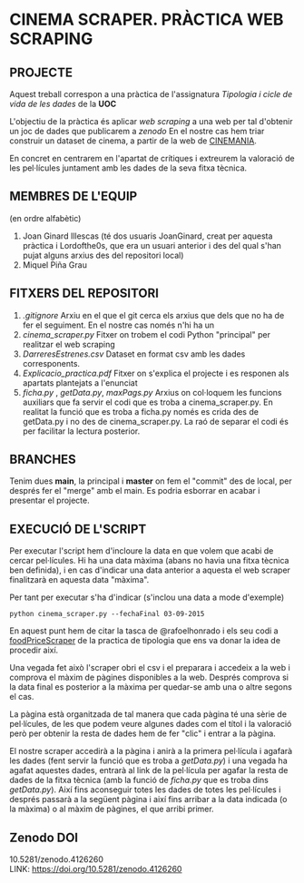 <br/>
<br/>

# CINEMA SCRAPER. PRÀCTICA WEB SCRAPING

## PROJECTE
Aquest treball correspon a una pràctica de l'assignatura _Tipologia i cicle de vida de les dades_ de la __UOC__

L'objectiu de la pràctica és aplicar _web scraping_ a una web per tal d'obtenir un joc de dades que publicarem a _zenodo_
En el nostre cas hem triar construir un dataset de cinema, a partir de la web de [CINEMANIA](https://cinemania.20minutos.es/).

En concret en centrarem en l'apartat de crítiques i extreurem la valoració de les pel·lícules juntament amb les dades de la seva fitxa tècnica.


## MEMBRES DE L'EQUIP
(en ordre alfabètic)
1. Joan Ginard Illescas (té dos usuaris JoanGinard, creat per aquesta pràctica i Lordofthe0s, que era un usuari anterior i des del qual s'han pujat alguns arxius des del repositori local)
2. Miquel Piña Grau

## FITXERS DEL REPOSITORI

1. _.gitignore_ Arxiu en el que el git cerca els arxius que dels que no ha de fer el seguiment. En el nostre cas només n'hi ha un
2. _cinema_scraper.py_ Fitxer on trobem el codi Python "principal" per realitzar el web scraping
3. _DarreresEstrenes.csv_ Dataset en format csv amb les dades corresponents.
4. _Explicacio_practica.pdf_ Fitxer on s'explica el projecte i es responen als apartats plantejats a l'enunciat
5. _ficha.py_ , _getData.py_, _maxPags.py_ Arxius on col·loquem les funcions auxiliars que fa servir el codi que es troba a cinema_scraper.py.  En realitat la funció que es troba a ficha.py només es crida des de getData.py i no des de cinema_scraper.py. La raó de separar el codi és per facilitar la lectura posterior.

## BRANCHES

Tenim dues __main__, la principal i __master__ on fem el "commit" des de local, per després fer el "merge" amb el main. Es podria esborrar en acabar i presentar el projecte.

## EXECUCIÓ DE L'SCRIPT

Per executar l'script hem d'incloure la data en que volem que acabi de cercar pel·lícules. Hi ha una data màxima (abans no havia una fitxa tècnica ben definida), i en cas d'indicar una data anterior a aquesta el web scraper finalitzarà en aquesta data "màxima".

Per tant per executar s'ha d'indicar (s'inclou una data a mode d'exemple)

```
python cinema_scraper.py --fechaFinal 03-09-2015

```

En aquest punt hem de citar la tasca de @rafoelhonrado i els seu codi a [foodPriceScraper](https://github.com/rafoelhonrado/foodPriceScraper) de la practica de tipologia que ens va donar la idea de procedir així.

Una vegada fet això l'scraper obri el csv i el preparara i accedeix a la web i comprova el màxim de pàgines disponibles a la web. Després comprova si la data final es posterior a la màxima per quedar-se amb una o altre segons el cas.

La pàgina està organitzada de tal manera que cada pàgina té una sèrie de pel·lícules, de les que podem veure algunes dades com el títol i la valoració però per obtenir la resta de dades hem de fer "clic" i entrar a la pàgina.

El nostre scraper accedirà a la pàgina i anirà a la primera pel·lícula i agafarà les dades (fent servir la funció que es troba a _getData.py_) i una vegada ha agafat aquestes dades, entrarà al link de la pel·lícula per agafar la resta de dades de la fitxa tècnica (amb la funció de _ficha.py_ que es troba dins _getData.py_). Així fins aconseguir totes les dades de totes les pel·lícules i després passarà a la següent pàgina i així fins arribar a la data indicada (o la màxima) o al màxim de pàgines, el que arribi primer.


## Zenodo DOI

10.5281/zenodo.4126260
<br/>
LINK: 
https://doi.org/10.5281/zenodo.4126260

